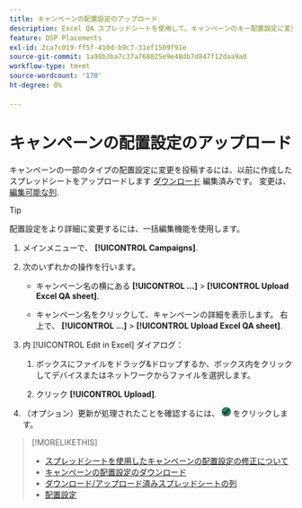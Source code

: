 ```yaml
---
title: キャンペーンの配置設定のアップロード
description: Excel QA スプレッドシートを使用して、キャンペーンのキー配置設定に変更をアップロードする方法を説明します。
feature: DSP Placements
exl-id: 2ca7c019-ff5f-410d-b9c7-31ef1509f91e
source-git-commit: 1a98b3ba7c37a768825e9e48db7d847f12daa9a0
workflow-type: tm+mt
source-wordcount: '170'
ht-degree: 0%

---
```


# キャンペーンの配置設定のアップロード

キャンペーンの一部のタイプの配置設定に変更を投稿するには、以前に作成したスプレッドシートをアップロードします [ダウンロード](qa-sheet-download.md) 編集済みです。 変更は、 [編集可能な列](qa-sheet-columns.md).

>[!TIP]
>
>配置設定をより詳細に変更するには、一括編集機能を使用します。<!-- add link once we have help on it -->

1. メインメニューで、 **[!UICONTROL Campaigns]**.

1. 次のいずれかの操作を行います。

   * キャンペーン名の横にある **[!UICONTROL ...]** > **[!UICONTROL Upload Excel QA sheet]**.

   * キャンペーン名をクリックして、キャンペーンの詳細を表示します。 右上で、 **[!UICONTROL ...]** > **[!UICONTROL Upload Excel QA sheet]**.

1. 内 [!UICONTROL Edit in Excel] ダイアログ：

   1. ボックスにファイルをドラッグ&amp;ドロップするか、ボックス内をクリックしてデバイスまたはネットワークからファイルを選択します。

   1. クリック **[!UICONTROL Upload]**.

1. （オプション）更新が処理されたことを確認するには、 ![ジョブ](/help/dsp/assets/downloads.png) をクリックします。

>[!MORELIKETHIS]
>
>* [スプレッドシートを使用したキャンペーンの配置設定の修正について](qa-about.md)
>* [キャンペーンの配置設定のダウンロード](qa-sheet-download.md)
>* [ダウンロード/アップロード済みスプレッドシートの列](qa-sheet-columns.md)
>* [配置設定](/help/dsp/campaign-management/placements/placement-settings.md)

